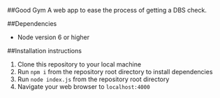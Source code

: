 ##Good Gym 
A web app to ease the process of getting a DBS check. 

##Dependencies
- Node version 6 or higher

##Installation instructions
1. Clone this repository to your local machine
2. Run ```npm i``` from the repository root directory to install dependencies
3. Run ```node index.js``` from the repository root directory
4. Navigate your web browser to ```localhost:4000```
